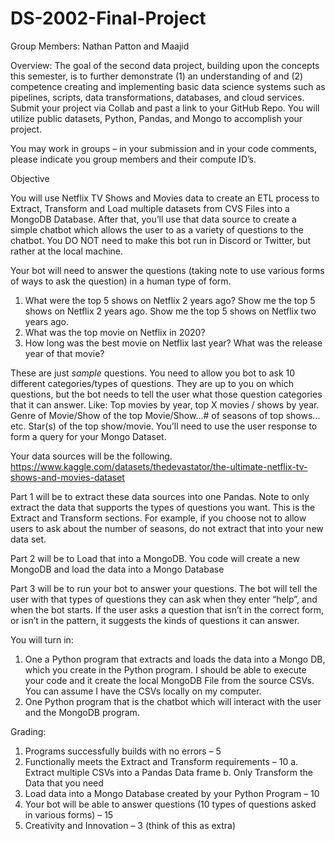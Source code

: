 # DS-2002-Final-Project
Group Members: Nathan Patton and Maajid

Overview:
The goal of the second data project, building upon the concepts this semester, is to further demonstrate
(1) an understanding of and (2) competence creating and implementing basic data science systems such
as pipelines, scripts, data transformations, databases, and cloud services. Submit your project via Collab
and past a link to your GitHub Repo. You will utilize public datasets, Python, Pandas, and Mongo to
accomplish your project.

You may work in groups – in your submission and in your code comments, please indicate you
group members and their compute ID’s.

Objective

You will use Netflix TV Shows and Movies data to create an ETL process to Extract, Transform and Load
multiple datasets from CVS Files into a MongoDB Database. After that, you’ll use that data source to
create a simple chatbot which allows the user to as a variety of questions to the chatbot. You DO NOT
need to make this bot run in Discord or Twitter, but rather at the local machine.

Your bot will need to answer the questions (taking note to use various forms of ways to ask the question)
in a human type of form.
1. What were the top 5 shows on Netflix 2 years ago? Show me the top 5 shows on Netflix 2 years
ago. Show me the top 5 shows on Netflix two years ago.
2. What was the top movie on Netflix in 2020?
3. How long was the best movie on Netflix last year? What was the release year of that movie?

These are just *sample* questions. You need to allow you bot to ask 10 different categories/types of
questions. They are up to you on which questions, but the bot needs to tell the user what those question
categories that it can answer. Like: Top movies by year, top X movies / shows by year. Genre of
Movie/Show of the top Movie/Show…# of seasons of top shows…etc. Star(s) of the top show/movie.
You’ll need to use the user response to form a query for your Mongo Dataset.

Your data sources will be the following.
https://www.kaggle.com/datasets/thedevastator/the-ultimate-netflix-tv-shows-and-movies-dataset

Part 1 will be to extract these data sources into one Pandas. Note to only extract the data that supports
the types of questions you want. This is the Extract and Transform sections. For example, if you choose
not to allow users to ask about the number of seasons, do not extract that into your new data set.

Part 2 will be to Load that into a MongoDB. You code will create a new MongoDB and load the data into a
Mongo Database

Part 3 will be to run your bot to answer your questions. The bot will tell the user with that types of
questions they can ask when they enter “help”, and when the bot starts. If the user asks a question that
isn’t in the correct form, or isn’t in the pattern, it suggests the kinds of questions it can answer.

You will turn in:
1) One a Python program that extracts and loads the data into a Mongo DB, which you create in the
Python program. I should be able to execute your code and it create the local MongoDB File from
the source CSVs. You can assume I have the CSVs locally on my computer.
2) One Python program that is the chatbot which will interact with the user and the MongoDB
program.

Grading:
1. Programs successfully builds with no errors – 5
2. Functionally meets the Extract and Transform requirements – 10
    a. Extract multiple CSVs into a Pandas Data frame
    b. Only Transform the Data that you need
3. Load data into a Mongo Database created by your Python Program – 10
4. Your bot will be able to answer questions (10 types of questions asked in various forms) – 15
5. Creativity and Innovation – 3 (think of this as extra)
